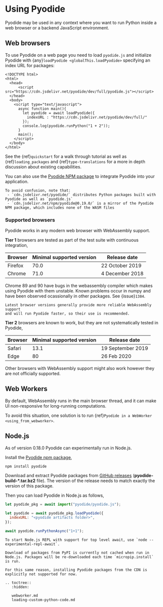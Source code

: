 # Using Pyodide

Pyodide may be used in any context where you want to run Python inside a web
browser or a backend JavaScript environment.

## Web browsers

To use Pyodide on a web page you need to load `pyodide.js` and initialize
Pyodide with {any}`loadPyodide <globalThis.loadPyodide>` specifying an index URL for packages:

```html-pyodide
<!DOCTYPE html>
<html>
  <head>
      <script src="https://cdn.jsdelivr.net/pyodide/dev/full/pyodide.js"></script>
  </head>
  <body>
    <script type="text/javascript">
      async function main(){
        let pyodide = await loadPyodide({
          indexURL : "https://cdn.jsdelivr.net/pyodide/dev/full/"
        });
        console.log(pyodide.runPython("1 + 2"));
      }
      main();
    </script>
  </body>
</html>
```

See the {ref}`quickstart` for a walk through tutorial as well as
{ref}`loading_packages` and {ref}`type-translations` for a more in depth
discussion about existing capabilities.

You can also use the [Pyodide NPM
package](https://www.npmjs.com/package/pyodide) to integrate Pyodide into your
application.

```{note}
To avoid confusion, note that:
 - `cdn.jsdelivr.net/pyodide/` distributes Python packages built with Pyodide as well as `pyodide.js`
 - `cdn.jsdelivr.net/npm/pyodide@0.19.0/` is a mirror of the Pyodide NPM package, which includes none of the WASM files
```

### Supported browsers

Pyodide works in any modern web browser with WebAssembly support.

**Tier 1** browsers are tested as part of the test suite with continuous integration,

| Browser | Minimal supported version | Release date    |
| ------- | ------------------------- | --------------- |
| Firefox | 70.0                      | 22 October 2019 |
| Chrome  | 71.0                      | 4 December 2018 |

Chrome 89 and 90 have bugs in the webassembly compiler which makes using Pyodide
with them unstable. Known problems occur in numpy and have been observed
ocassionally in other packages. See {issue}`1384`.

```{note}
Latest browser versions generally provide more reliable WebAssembly support
and will run Pyodide faster, so their use is recommended.
```

**Tier 2** browsers are known to work, but they are not systematically tested in
Pyodide,

| Browser | Minimal supported version | Release date      |
| ------- | ------------------------- | ----------------- |
| Safari  | 13.1                      | 19 September 2019 |
| Edge    | 80                        | 26 Feb 2020       |

Other browsers with WebAssembly support might also work however they are not
officially supported.

## Web Workers

By default, WebAssembly runs in the main browser thread, and it can make UI
non-responsive for long-running computations.

To avoid this situation, one solution is to run {ref}`Pyodide in a WebWorker <using_from_webworker>`.

## Node.js

As of version 0.18.0 Pyodide can experimentally run in Node.js.

Install the [Pyodide npm package](https://www.npmjs.com/package/pyodide),

```
npm install pyodide
```

Download and extract Pyodide packages from [GitHub
releases](https://github.com/pyodide/pyodide/releases)
(**pyodide-build-\*.tar.bz2** file). The version of the release needs to match
exactly the version of this package.

Then you can load Pyodide in Node.js as follows,

```js
let pyodide_pkg = await import("pyodide/pyodide.js");

let pyodide = await pyodide_pkg.loadPyodide({
  indexURL: "<pyodide artifacts folder>",
});

await pyodide.runPythonAsync("1+1");
```

```{note}
To start Node.js REPL with support for top level await, use `node --experimental-repl-await`.
```

```{warning}
Download of packages from PyPI is currently not cached when run in
Node.js. Packages will be re-downloaded each time `micropip.install` is run.

For this same reason, installing Pyodide packages from the CDN is explicitly not supported for now.
```

```{eval-rst}
.. toctree::
   :hidden:

   webworker.md
   loading-custom-python-code.md
```
